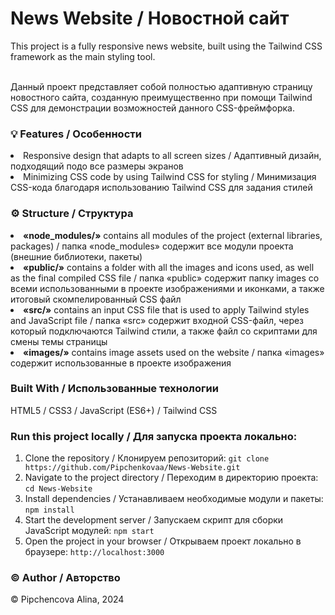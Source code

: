 <h1> News Website / Новостной сайт </h1>
This project is a fully responsive news website, built using the Tailwind CSS framework as the main styling tool.

<br>Данный проект представляет собой полностью адаптивную страницу новостного сайта, созданную преимущественно при помощи Tailwind CSS для демонстрации возможностей данного CSS-фреймфорка.

<h3> <b> 💡 Features / Особенности </b> </h3>
<li>Responsive design that adapts to all screen sizes / Адаптивный дизайн, подходящий подо все размеры экранов</li>
<li>Minimizing CSS code by using Tailwind CSS for styling / Минимизация CSS-кода благодаря использованию Tailwind CSS для задания стилей</li>

<h3> <b> ⚙️ Structure / Структура </b> </h3>
<li><b>«node_modules/»</b> contains all modules of the project (external libraries, packages) / папка «node_modules» содержит все модули проекта (внешние библиотеки, пакеты)</li>
<li><b>«public/»</b> contains a folder with all the images and icons used, as well as the final compiled CSS file / папка «public» содержит папку images со всеми использованными в проекте изображениями и иконками, а также итоговый скомпелированный CSS файл</li>
<li><b>«src/»</b> contains an input CSS file that is used to apply Tailwind styles and JavaScript file / папка «src» содержит входной CSS-файл, через который подключаются Tailwind стили, а также файл со скриптами для смены темы страницы</li>
<li><b>«images/»</b> contains image assets used on the website / папка «images» содержит использованные в проекте изображения</li>

<h3> <b> Built With / Использованные технологии </b> </h3>
HTML5 / CSS3 / JavaScript (ES6+) / Tailwind CSS 

<h3> <b> Run this project locally / Для запуска проекта локально: </b> </h3>

1) Clone the repository / Клонируем репозиторий: `git clone https://github.com/Pipchenkovaa/News-Website.git`<br>
2) Navigate to the project directory / Переходим в директорию проекта: `cd News-Website`<br>
3) Install dependencies / Устанавливаем необходимые модули и пакеты: `npm install`<br>
4) Start the development server / Запускаем скрипт для сборки JavaScript модулей: `npm start`<br>
5) Open the project in your browser / Открываем проект локально в браузере: `http://localhost:3000`<br>

<h3> <b> ©️ Author / Авторство </b> </h3>
© Pipchencova Alina, 2024
